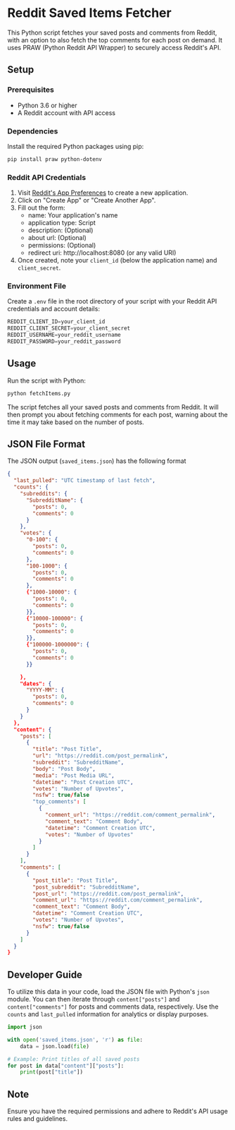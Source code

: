 
# Reddit Saved Items Fetcher

This Python script fetches your saved posts and comments from Reddit, with an option to also fetch the top comments for each post on demand. It uses PRAW (Python Reddit API Wrapper) to securely access Reddit's API.

## Setup

### Prerequisites

- Python 3.6 or higher
- A Reddit account with API access

### Dependencies

Install the required Python packages using pip:

```bash
pip install praw python-dotenv
```

### Reddit API Credentials

1. Visit [Reddit's App Preferences](https://www.reddit.com/prefs/apps) to create a new application.
2. Click on "Create App" or "Create Another App".
3. Fill out the form:
    - name: Your application's name
    - application type: Script
    - description: (Optional)
    - about url: (Optional)
    - permissions: (Optional)
    - redirect uri: http://localhost:8080 (or any valid URI)
4. Once created, note your `client_id` (below the application name) and `client_secret`.

### Environment File

Create a `.env` file in the root directory of your script with your Reddit API credentials and account details:

```js
REDDIT_CLIENT_ID=your_client_id
REDDIT_CLIENT_SECRET=your_client_secret
REDDIT_USERNAME=your_reddit_username
REDDIT_PASSWORD=your_reddit_password
```

## Usage

Run the script with Python:

```bash
python fetchItems.py
```

The script fetches all your saved posts and comments from Reddit. It will then prompt you about fetching comments for each post, warning about the time it may take based on the number of posts.


## JSON File Format

The JSON output (`saved_items.json`) has the following format

```json
{
  "last_pulled": "UTC timestamp of last fetch",
  "counts": {
    "subreddits": {
      "SubredditName": {
        "posts": 0,
        "comments": 0
      }
    },
    "votes": {
      "0-100": {
        "posts": 0,
        "comments": 0
      },
      "100-1000": {
        "posts": 0,
        "comments": 0
      },
      {"1000-10000": {
        "posts": 0,
        "comments": 0
      }},
      {"10000-100000": {
        "posts": 0,
        "comments": 0
      }},
      {"100000-1000000": {
        "posts": 0,
        "comments": 0
      }}

    },
    "dates": {
      "YYYY-MM": {
        "posts": 0,
        "comments": 0
      }
    }
  },
  "content": {
    "posts": [
      {
        "title": "Post Title",
        "url": "https://reddit.com/post_permalink",
        "subreddit": "SubredditName",
        "body": "Post Body",
        "media": "Post Media URL",
        "datetime": "Post Creation UTC",
        "votes": "Number of Upvotes",
        "nsfw": true/false
        "top_comments": [
          {
            "comment_url": "https://reddit.com/comment_permalink",
            "comment_text": "Comment Body",
            "datetime": "Comment Creation UTC",
            "votes": "Number of Upvotes"
          }
        ]
      }
    ],
    "comments": [
      {
        "post_title": "Post Title",
        "post_subreddit": "SubredditName",
        "post_url": "https://reddit.com/post_permalink",
        "comment_url": "https://reddit.com/comment_permalink",
        "comment_text": "Comment Body",
        "datetime": "Comment Creation UTC",
        "votes": "Number of Upvotes",
        "nsfw": true/false
      }
    ]
  }
}
```

## Developer Guide

To utilize this data in your code, load the JSON file with Python's `json` module. You can then iterate through `content["posts"]` and `content["comments"]` for posts and comments data, respectively. Use the `counts` and `last_pulled` information for analytics or display purposes.

```python
import json

with open('saved_items.json', 'r') as file:
    data = json.load(file)

# Example: Print titles of all saved posts
for post in data["content"]["posts"]:
    print(post["title"])
```

## Note

Ensure you have the required permissions and adhere to Reddit's API usage rules and guidelines.